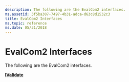 ```yaml
---
description: The following are the EvalCom2 interfaces.
ms.assetid: 3f5ba307-7497-4b31-adca-d63c8d1532c3
title: EvalCom2 Interfaces
ms.topic: reference
ms.date: 05/31/2018
---
```


# EvalCom2 Interfaces

The following are the EvalCom2 interfaces.

[**IValidate**](/windows/desktop/api/evalcom2/nn-evalcom2-ivalidate)

 

 



